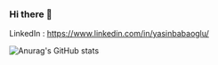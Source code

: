 ### Hi there 👋

LinkedIn : https://www.linkedin.com/in/yasinbabaoglu/

![Anurag's GitHub stats](https://github-readme-stats.vercel.app/api?username=bobyasin&theme=dark&show_icons=true)
